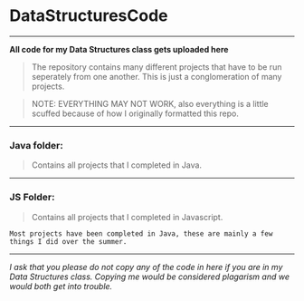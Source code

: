 # DataStructuresCode
***
**All code for my Data Structures class gets uploaded here**

> The repository contains many different projects that have to be run seperately from one another. 
> This is just a conglomeration of many projects. 

> NOTE: EVERYTHING MAY NOT WORK, also everything is a little scuffed because of how I originally formatted this repo.
***
### Java folder:
> Contains all projects that I completed in Java.
***
### JS Folder:
> Contains all projects that I completed in Javascript.
>

`Most projects have been completed in Java, these are mainly a few things I did over the summer.`
***
*I ask that you please do not copy any of the code in here if you are in my Data Structures class.*
*Copying me would be considered plagarism and we would both get into trouble.*

